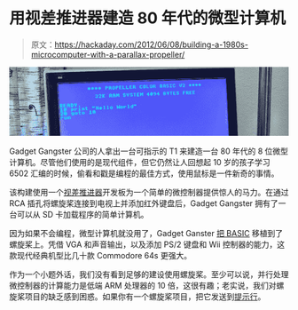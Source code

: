 # 用视差推进器建造 80 年代的微型计算机

> 原文：<https://hackaday.com/2012/06/08/building-a-1980s-microcomputer-with-a-parallax-propeller/>

![](img/bd034d777750136801a723b0911a65f0.png "prop")

Gadget Gangster 公司的人拿出一台可指示的 T1 来建造一台 80 年代的 8 位微型计算机。尽管他们使用的是现代组件，但它仍然让人回想起 10 岁的孩子学习 6502 汇编的时候，偷看和戳是编程的最佳方式，使用鼠标是一件新奇的事情。

该构建使用一个[视差推进器](http://www.parallax.com/tabid/407/Default.aspx)开发板为一个简单的微控制器提供惊人的马力。在通过 RCA 插孔将螺旋桨连接到电视上并添加红外键盘后，Gadget Gangster 拥有了一台可以从 SD 卡加载程序的简单计算机。

因为如果不会编程，微型计算机就没用了，Gadget Ganster [把 BASIC](http://www.instructables.com/id/Build-your-own-pocket-mini-computer/) 移植到了螺旋桨上。凭借 VGA 和声音输出，以及添加 PS/2 键盘和 Wii 控制器的能力，这款现代经典机型比几十款 Commodore 64s 更强大。

作为一个小题外话，我们没有看到足够的建设使用螺旋桨。至少可以说，并行处理微控制器的计算能力是低端 ARM 处理器的 10 倍，这很有趣；老实说，我们对螺旋桨项目的缺乏感到困惑。如果你有一个螺旋桨项目，把它发送到[提示行](http://hackaday.com/contact-hack-a-day/)。